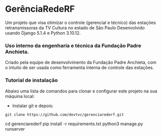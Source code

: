 # GerênciaRedeRF
Um projeto que visa otimizar o controle (gerencial e técnico) das estações retransmissoras da TV Cultura no estado de São Paulo
Desenvolvido usando Django 5.1.4 e Python 3.10.12.

### Uso interno da engenharia e técnica da Fundação Padre Anchieta.
Criado pela equipe de desenvolvimento da Fundação Padre Anchieta, com o intuito de ser usada como ferramenta interna de controle das estações.

### Tutorial de instalação
Abaixo uma lista de comandos para clonar e configurar este projeto na sua 
máquina local:

- Instalar git e depois:

```
git clone https://github.com/devtvc/gerenciarederf.git

```
cd gerenciarederf
pip install -r requirements.txt
python3 manage.py runserver
